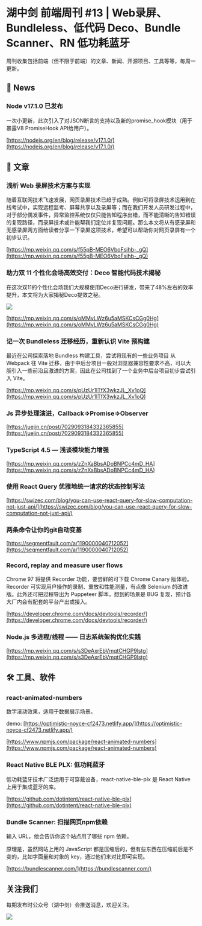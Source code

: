 # 湖中剑 前端周刊 #13 | Web录屏、Bundleless、低代码 Deco、Bundle Scanner、RN 低功耗蓝牙

周刊收集包括前端（但不限于前端）的文章、新闻、开源项目、工具等等，每周一更新。

## 📰 News
 
###  Node v17.1.0 已发布

一次小更新，此次引入了对JSON断言的支持以及新的promise_hook模块（用于暴露V8 PromiseHook API给用户）。

[https://nodejs.org/en/blog/release/v17.1.0/](https://nodejs.org/en/blog/release/v17.1.0/)
 
## 📖 文章

### 浅析 Web 录屏技术方案与实现

随着互联网技术飞速发展，网页录屏技术已趋于成熟。例如可将录屏技术运用到在线考试中，实现远程监考、屏幕共享以及录屏等；而在我们开发人员研发过程中，对于部分偶发事件，异常监控系统仅仅只能告知程序出错，而不能清晰的告知错误的复现路径，而录屏技术或许能帮我们定位并复现问题。那么本文将从有感录屏和无感录屏两方面给读者分享一下录屏这项技术，希望可以帮助你对网页录屏有一个初步认识。

[https://mp.weixin.qq.com/s/f55pB-MEO6VboFsihb-_gQ](https://mp.weixin.qq.com/s/f55pB-MEO6VboFsihb-_gQ)

### 助力双 11 个性化会场高效交付：Deco 智能代码技术揭秘

在这次双11的个性化会场我们大规模使用Deco进行研发，带来了48%左右的效率提升，本文将为大家揭秘Deco提效之秘。

![](https://gitee.com/ineo6/assets/raw/master/20211115180634.png)

[https://mp.weixin.qq.com/s/oMMvLWz6u5aMSKCsCGg0Hg](https://mp.weixin.qq.com/s/oMMvLWz6u5aMSKCsCGg0Hg)

### 记一次 Bundleless 迁移经历，重新认识 Vite 预构建

最近在公司探索落地 Bundless 构建工具，尝试将现有的一些业务项目 从 Webpack 往 Vite 迁移，由于中后台项目一般对浏览器兼容性要求不高，可以大胆引入一些前沿且激进的方案，因此在公司找到了一个业务中后台项目初步尝试引入 Vite。

[https://mp.weixin.qq.com/s/pUzUr1lTfX3wkzJL_Xv1oQ](https://mp.weixin.qq.com/s/pUzUr1lTfX3wkzJL_Xv1oQ)

### Js 异步处理演进，Callback=>Promise=>Observer

[https://juejin.cn/post/7029093184332365855](https://juejin.cn/post/7029093184332365855)

### TypeScript 4.5 — 浅谈模块能力增强

[https://mp.weixin.qq.com/s/zZnXaBbsADoBNPCc4mD_HA](https://mp.weixin.qq.com/s/zZnXaBbsADoBNPCc4mD_HA)

### 使用 React Query 优雅地统一请求的状态控制写法

[https://swizec.com/blog/you-can-use-react-query-for-slow-computation-not-just-api/](https://swizec.com/blog/you-can-use-react-query-for-slow-computation-not-just-api/)

### 两条命令让你的git自动变基

[https://segmentfault.com/a/1190000040712052](https://segmentfault.com/a/1190000040712052)

### Record, replay and measure user flows

Chrome 97 将提供 Recorder 功能，要尝鲜的可下载 Chrome Canary 版体验。Recorder 可实现用户操作的录制、重放和性能测量，有点像 Selenium 的改进版。此外还可把过程导出为 Puppeteer 脚本，想到的场景是 BUG 复现，预计各大厂内会有配套的平台产出或接入。

[https://developer.chrome.com/docs/devtools/recorder/](https://developer.chrome.com/docs/devtools/recorder/)

### Node.js 多进程/线程 —— 日志系统架构优化实践

[https://mp.weixin.qq.com/s/s3DeAxrEbVmqtCHGP9lstg](https://mp.weixin.qq.com/s/s3DeAxrEbVmqtCHGP9lstg)


## 🛠 工具、软件

### react-animated-numbers

数字滚动效果，适用于数据展示场景。

demo: [https://optimistic-noyce-cf2473.netlify.app/](https://optimistic-noyce-cf2473.netlify.app/)

[https://www.npmjs.com/package/react-animated-numbers](https://www.npmjs.com/package/react-animated-numbers)


### React Native BLE PLX: 低功耗蓝牙

低功耗蓝牙技术广泛运用于可穿戴设备，react-native-ble-plx 是 React Native 上用于集成蓝牙的库。

[https://github.com/dotintent/react-native-ble-plx](https://github.com/dotintent/react-native-ble-plx)


### Bundle Scanner: 扫描网页npm依赖

输入 URL，他会告诉你这个站点用了哪些 npm 依赖。

原理是，虽然网站上用的 JavaScript 都是压缩后的，但有些东西在压缩前后是不变的，比如字面量和对象的 key，通过他们来对比即可实现。

[https://bundlescanner.com/](https://bundlescanner.com/)

## 关注我们

每期发布时公众号（湖中剑）会推送消息，欢迎关注。

![](https://cdn.jsdelivr.net/gh/ineo6/weekly/assets/qrcode_for_wechat.jpg)
